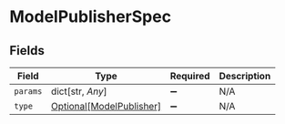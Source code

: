 # ModelPublisherSpec


## Fields

| Field                                                             | Type                                                              | Required                                                          | Description                                                       |
| ----------------------------------------------------------------- | ----------------------------------------------------------------- | ----------------------------------------------------------------- | ----------------------------------------------------------------- |
| `params`                                                          | dict[str, *Any*]                                                  | :heavy_minus_sign:                                                | N/A                                                               |
| `type`                                                            | [Optional[ModelPublisher]](../../models/shared/modelpublisher.md) | :heavy_minus_sign:                                                | N/A                                                               |
